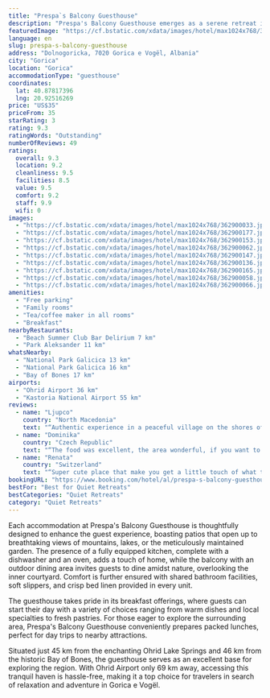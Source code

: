 ```yaml
---
title: "Prespa`s Balcony Guesthouse"
description: "Prespa's Balcony Guesthouse emerges as a serene retreat in the heart of Gorica e Vogël, offering a unique blend of comfort and scenic beauty for travelers seeking a peaceful escape."
featuredImage: "https://cf.bstatic.com/xdata/images/hotel/max1024x768/362900033.jpg?k=f1f8d6e68576cb8a821f4be2906276efa22758e9616492a56121c7125c49f956&o=&hp=1"
language: en
slug: prespa-s-balcony-guesthouse
address: "Dolnogoricka, 7020 Gorica e Vogël, Albania"
city: "Gorica"
location: "Gorica"
accommodationType: "guesthouse"
coordinates:
  lat: 40.87817396
  lng: 20.92516269
price: "US$35"
priceFrom: 35
starRating: 3
rating: 9.3
ratingWords: "Outstanding"
numberOfReviews: 49
ratings:
  overall: 9.3
  location: 9.2
  cleanliness: 9.5
  facilities: 8.5
  value: 9.5
  comfort: 9.2
  staff: 9.9
  wifi: 0
images:
  - "https://cf.bstatic.com/xdata/images/hotel/max1024x768/362900033.jpg?k=f1f8d6e68576cb8a821f4be2906276efa22758e9616492a56121c7125c49f956&o=&hp=1"
  - "https://cf.bstatic.com/xdata/images/hotel/max1024x768/362900177.jpg?k=6d547e83d5d142953c5755ecc22bdffb829542273b302fe2fc608ec973df1989&o=&hp=1"
  - "https://cf.bstatic.com/xdata/images/hotel/max1024x768/362900153.jpg?k=7a58b706dbce0649e99b91acdc7df43e847264bf48cc881d139b64600d1741cd&o=&hp=1"
  - "https://cf.bstatic.com/xdata/images/hotel/max1024x768/362900062.jpg?k=b8ae4a40009111735d07e3ee9d925e18b3c0ab4f1ce45fbf3cbd37458ac944e3&o=&hp=1"
  - "https://cf.bstatic.com/xdata/images/hotel/max1024x768/362900147.jpg?k=b87c03d3ea2b2dc5b31438a63bfa7187cf1e3d4d522e488fb01677192c5090ef&o=&hp=1"
  - "https://cf.bstatic.com/xdata/images/hotel/max1024x768/362900136.jpg?k=4b910f1b93ecb9150e765392c371ff580d6a0c0f4d20bcd6933aee0d59f8eed7&o=&hp=1"
  - "https://cf.bstatic.com/xdata/images/hotel/max1024x768/362900165.jpg?k=193912ee91fdadcb43f1dcd79c8a67e4d34afe12d95d001d60caf9aaa5078502&o=&hp=1"
  - "https://cf.bstatic.com/xdata/images/hotel/max1024x768/362900058.jpg?k=ef6306f4b2db1b81dc54df6561b08c3681e02211dccb6c0b6a5ac09492be1620&o=&hp=1"
  - "https://cf.bstatic.com/xdata/images/hotel/max1024x768/362900066.jpg?k=09df425b2d6b7f6d1f615021e662de989c9dbe4f2f6d7a5406f3113ced3f616e&o=&hp=1"
amenities:
  - "Free parking"
  - "Family rooms"
  - "Tea/coffee maker in all rooms"
  - "Breakfast"
nearbyRestaurants:
  - "Beach Summer Club Bar Delirium 7 km"
  - "Park Aleksander 11 km"
whatsNearby:
  - "National Park Galicica 13 km"
  - "National Park Galicica 16 km"
  - "Bay of Bones 17 km"
airports:
  - "Ohrid Airport 36 km"
  - "Kastoria National Airport 55 km"
reviews:
  - name: "Ljupco"
    country: "North Macedonia"
    text: "“Authentic experience in a peaceful village on the shores of Prespa Lake. Clean rooms. Super friendly hosts, Zana and Cveta. The food served was fantastic, all home made and locally grown.”"
  - name: "Dominika"
    country: "Czech Republic"
    text: "“The food was excellent, the area wonderful, if you want to experience nature and countryside.”"
  - name: "Renata"
    country: "Switzerland"
    text: "“Super cute place that make you get a little touch of what traditional house could be like. We had dinner and breakfast at this place and it was DELICIOUS! We were full but didn’t want to stop eating!”"
bookingURL: "https://www.booking.com/hotel/al/prespa-s-balcony-guesthouse.en-gb.html?aid=8035640"
bestFor: "Best for Quiet Retreats"
bestCategories: "Quiet Retreats"
category: "Quiet Retreats"
---
```


Each accommodation at Prespa's Balcony Guesthouse is thoughtfully designed to enhance the guest experience, boasting patios that open up to breathtaking views of mountains, lakes, or the meticulously maintained garden. The presence of a fully equipped kitchen, complete with a dishwasher and an oven, adds a touch of home, while the balcony with an outdoor dining area invites guests to dine amidst nature, overlooking the inner courtyard. Comfort is further ensured with shared bathroom facilities, soft slippers, and crisp bed linen provided in every unit.

The guesthouse takes pride in its breakfast offerings, where guests can start their day with a variety of choices ranging from warm dishes and local specialties to fresh pastries. For those eager to explore the surrounding area, Prespa's Balcony Guesthouse conveniently prepares packed lunches, perfect for day trips to nearby attractions.

Situated just 45 km from the enchanting Ohrid Lake Springs and 46 km from the historic Bay of Bones, the guesthouse serves as an excellent base for exploring the region. With Ohrid Airport only 69 km away, accessing this tranquil haven is hassle-free, making it a top choice for travelers in search of relaxation and adventure in Gorica e Vogël.